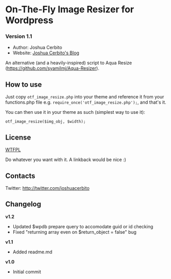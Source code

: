 # On-The-Fly Image Resizer for Wordpress
### Version 1.1

* Author: Joshua Cerbito
* Website: [Joshua Cerbito's Blog](http://medium.com/@joshcerbito)

An alternative (and a heavily-inspired) script to Aqua Resize (https://github.com/syamilmj/Aqua-Resizer).


## How to use

Just copy `otf_image_resize.php` into your theme and reference it from your functions.php file e.g. `require_once('otf_image_resize.php');`, and that's it.

You can then use it in your theme as such (simplest way to use it):
```
otf_image_resize($img_obj, $width);
```


## License

[WTFPL](http://sam.zoy.org/wtfpl/)

Do whatever you want with it. A linkback would be nice :)


## Contacts

Twitter: http://twitter.com/joshuacerbito


## Changelog

**v1.2**
- Updated $wpdb prepare query to accomodate guid or id checking
- Fixed "returning array even on $return_object = false" bug

**v1.1**
- Added readme.md

**v1.0**
- Initial commit
